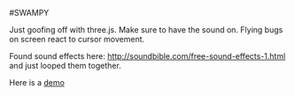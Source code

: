 #SWAMPY

Just goofing off with three.js. Make sure to have the sound on. Flying bugs on screen react to cursor movement.

Found sound effects here: http://soundbible.com/free-sound-effects-1.html and just looped them together.

Here is a [demo](http://swamp.nathan-shumate.com/)
